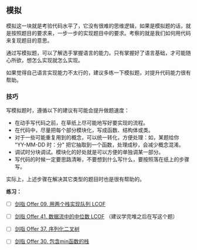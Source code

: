 ## 模拟

​	模拟这一块就是考验代码水平了，它没有很难的思维逻辑，如果是模拟题的话，就是按照题目的要求来，一步一步的实现题目中的要求。考察的就是我们如何用代码来复现题目的意思。

​	通过写模拟题，可以了解选手掌握语言的能力。只有掌握好了语言基础，才可能随心所欲，想怎么实现就怎么实现。

​	如果觉得自己语言实现能力不太行的，建议多练一下模拟题，对提升代码能力很有帮助。



### 技巧

写模拟题时，遵循以下的建议有可能会提升做题速度：

- 在动手写代码之前，在草纸上尽可能地写好要实现的流程。
- 在代码中，尽量把每个部分模块化，写成函数、结构体或类。
- 对于一些可能重复用到的概念，可以统一转化，方便处理：如，某题给你 "YY-MM-DD 时：分" 把它抽取到一个函数，处理成秒，会减少概念混淆。
- 调试时分块调试。模块化的好处就是可以方便的单独调某一部分。
- 写代码的时候一定要思路清晰，不要想到什么写什么，要按照落在纸上的步骤写。

实际上，上述步骤在解决其它类型的题目时也是很有帮助的。



**练习：**

- [ ] [剑指 Offer 09. 用两个栈实现队列 LCOF](https://leetcode-cn.com/problems/yong-liang-ge-zhan-shi-xian-dui-lie-lcof/)
- [ ] [剑指 Offer 41. 数据流中的中位数  LCOF](https://leetcode-cn.com/problems/shu-ju-liu-zhong-de-zhong-wei-shu-lcof/)   （建议学完堆之后在写这个题）
- [ ] [剑指 Offer 37. 序列化二叉树](https://leetcode-cn.com/problems/xu-lie-hua-er-cha-shu-lcof/)
- [ ] [剑指 Offer 30. 包含min函数的栈](https://leetcode-cn.com/problems/bao-han-minhan-shu-de-zhan-lcof/)

